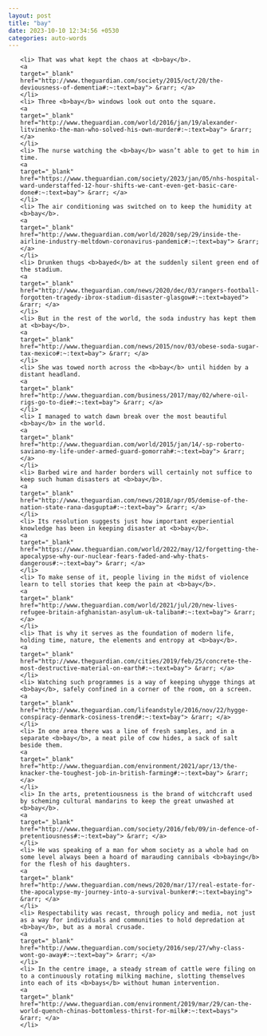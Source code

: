 ```yaml
---
layout: post
title: "bay"
date: 2023-10-10 12:34:56 +0530
categories: auto-words
---
```

<ol>

    <li> That was what kept the chaos at <b>bay</b>.
    <a 
    target="_blank" 
    href="http://www.theguardian.com/society/2015/oct/20/the-deviousness-of-dementia#:~:text=bay"> &rarr; </a>
    </li>
    <li> Three <b>bay</b> windows look out onto the square.
    <a 
    target="_blank" 
    href="http://www.theguardian.com/world/2016/jan/19/alexander-litvinenko-the-man-who-solved-his-own-murder#:~:text=bay"> &rarr; </a>
    </li>
    <li> The nurse watching the <b>bay</b> wasn’t able to get to him in time.
    <a 
    target="_blank" 
    href="https://www.theguardian.com/society/2023/jan/05/nhs-hospital-ward-understaffed-12-hour-shifts-we-cant-even-get-basic-care-done#:~:text=bay"> &rarr; </a>
    </li>
    <li> The air conditioning was switched on to keep the humidity at <b>bay</b>.
    <a 
    target="_blank" 
    href="http://www.theguardian.com/world/2020/sep/29/inside-the-airline-industry-meltdown-coronavirus-pandemic#:~:text=bay"> &rarr; </a>
    </li>
    <li> Drunken thugs <b>bayed</b> at the suddenly silent green end of the stadium.
    <a 
    target="_blank" 
    href="http://www.theguardian.com/news/2020/dec/03/rangers-football-forgotten-tragedy-ibrox-stadium-disaster-glasgow#:~:text=bayed"> &rarr; </a>
    </li>
    <li> But in the rest of the world, the soda industry has kept them at <b>bay</b>.
    <a 
    target="_blank" 
    href="http://www.theguardian.com/news/2015/nov/03/obese-soda-sugar-tax-mexico#:~:text=bay"> &rarr; </a>
    </li>
    <li> She was towed north across the <b>bay</b> until hidden by a distant headland.
    <a 
    target="_blank" 
    href="http://www.theguardian.com/business/2017/may/02/where-oil-rigs-go-to-die#:~:text=bay"> &rarr; </a>
    </li>
    <li> I managed to watch dawn break over the most beautiful <b>bay</b> in the world.
    <a 
    target="_blank" 
    href="http://www.theguardian.com/world/2015/jan/14/-sp-roberto-saviano-my-life-under-armed-guard-gomorrah#:~:text=bay"> &rarr; </a>
    </li>
    <li> Barbed wire and harder borders will certainly not suffice to keep such human disasters at <b>bay</b>.
    <a 
    target="_blank" 
    href="http://www.theguardian.com/news/2018/apr/05/demise-of-the-nation-state-rana-dasgupta#:~:text=bay"> &rarr; </a>
    </li>
    <li> Its resolution suggests just how important experiential knowledge has been in keeping disaster at <b>bay</b>.
    <a 
    target="_blank" 
    href="https://www.theguardian.com/world/2022/may/12/forgetting-the-apocalypse-why-our-nuclear-fears-faded-and-why-thats-dangerous#:~:text=bay"> &rarr; </a>
    </li>
    <li> To make sense of it, people living in the midst of violence learn to tell stories that keep the pain at <b>bay</b>.
    <a 
    target="_blank" 
    href="http://www.theguardian.com/world/2021/jul/20/new-lives-refugee-britain-afghanistan-asylum-uk-taliban#:~:text=bay"> &rarr; </a>
    </li>
    <li> That is why it serves as the foundation of modern life, holding time, nature, the elements and entropy at <b>bay</b>.
    <a 
    target="_blank" 
    href="http://www.theguardian.com/cities/2019/feb/25/concrete-the-most-destructive-material-on-earth#:~:text=bay"> &rarr; </a>
    </li>
    <li> Watching such programmes is a way of keeping uhygge things at <b>bay</b>, safely confined in a corner of the room, on a screen.
    <a 
    target="_blank" 
    href="http://www.theguardian.com/lifeandstyle/2016/nov/22/hygge-conspiracy-denmark-cosiness-trend#:~:text=bay"> &rarr; </a>
    </li>
    <li> In one area there was a line of fresh samples, and in a separate <b>bay</b>, a neat pile of cow hides, a sack of salt beside them.
    <a 
    target="_blank" 
    href="http://www.theguardian.com/environment/2021/apr/13/the-knacker-the-toughest-job-in-british-farming#:~:text=bay"> &rarr; </a>
    </li>
    <li> In the arts, pretentiousness is the brand of witchcraft used by scheming cultural mandarins to keep the great unwashed at <b>bay</b>.
    <a 
    target="_blank" 
    href="http://www.theguardian.com/society/2016/feb/09/in-defence-of-pretentiousness#:~:text=bay"> &rarr; </a>
    </li>
    <li> He was speaking of a man for whom society as a whole had on some level always been a hoard of marauding cannibals <b>baying</b> for the flesh of his daughters.
    <a 
    target="_blank" 
    href="http://www.theguardian.com/news/2020/mar/17/real-estate-for-the-apocalypse-my-journey-into-a-survival-bunker#:~:text=baying"> &rarr; </a>
    </li>
    <li> Respectability was recast, through policy and media, not just as a way for individuals and communities to hold depredation at <b>bay</b>, but as a moral crusade.
    <a 
    target="_blank" 
    href="http://www.theguardian.com/society/2016/sep/27/why-class-wont-go-away#:~:text=bay"> &rarr; </a>
    </li>
    <li> In the centre image, a steady stream of cattle were filing on to a continuously rotating milking machine, slotting themselves into each of its <b>bays</b> without human intervention.
    <a 
    target="_blank" 
    href="http://www.theguardian.com/environment/2019/mar/29/can-the-world-quench-chinas-bottomless-thirst-for-milk#:~:text=bays"> &rarr; </a>
    </li>